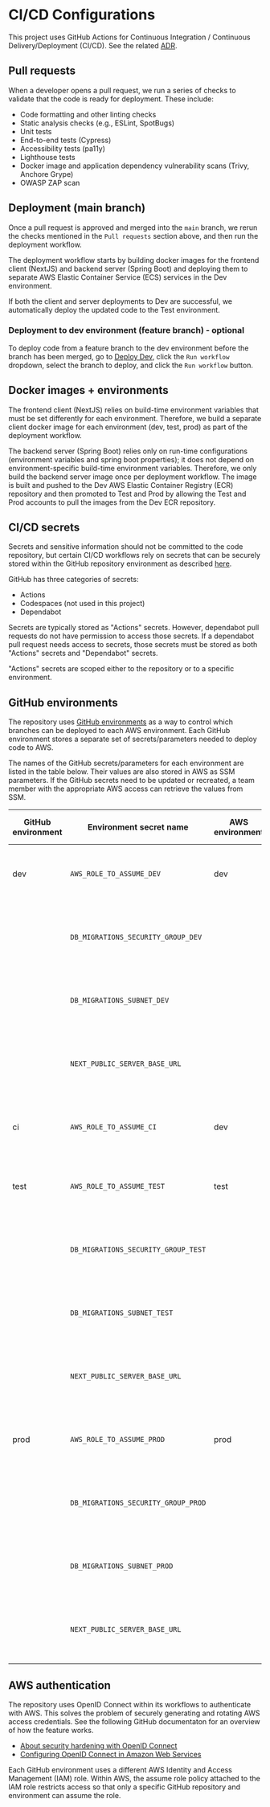 # CI/CD Configurations

This project uses GitHub Actions for Continuous Integration / Continuous
Delivery/Deployment (CI/CD). See the related
[ADR](../docs/adr/0004-github-actions-for-cicd.md).

## Pull requests

When a developer opens a pull request, we run a series of checks to validate
that the code is ready for deployment. These include:

- Code formatting and other linting checks
- Static analysis checks (e.g., ESLint, SpotBugs)
- Unit tests
- End-to-end tests (Cypress)
- Accessibility tests (pa11y)
- Lighthouse tests
- Docker image and application dependency vulnerability scans (Trivy, Anchore Grype)
- OWASP ZAP scan

## Deployment (main branch)

Once a pull request is approved and merged into the `main` branch, we rerun the
checks mentioned in the `Pull requests` section above, and then run the
deployment workflow.

The deployment workflow starts by building docker images for the frontend client
(NextJS) and backend server (Spring Boot) and deploying them to separate AWS
Elastic Container Service (ECS) services in the Dev environment.

If both the client and server deployments to Dev are successful, we
automatically deploy the updated code to the Test environment.

### Deployment to dev environment (feature branch) - optional

To deploy code from a feature branch to the dev environment before the branch
has been merged, go to [Deploy Dev](https://github.com/newjersey/dol-ui-claimant-intake/actions/workflows/deploy-dev.yml),
click the `Run workflow` dropdown, select the branch to deploy, and click the
`Run workflow` button.

## Docker images + environments

The frontend client (NextJS) relies on build-time environment variables that
must be set differently for each environment. Therefore, we build a separate
client docker image for each environment (dev, test, prod) as part of the
deployment workflow.

The backend server (Spring Boot) relies only on run-time configurations
(environment variables and spring boot properties); it does not depend on
environment-specific build-time environment variables. Therefore, we only build
the backend server image once per deployment workflow. The image is built and
pushed to the Dev AWS Elastic Container Registry (ECR) repository and then
promoted to Test and Prod by allowing the Test and Prod accounts to pull the
images from the Dev ECR repository.

## CI/CD secrets

Secrets and sensitive information should not be committed to the code
repository, but certain CI/CD workflows rely on secrets that can be securely
stored within the GitHub repository environment as described
[here](https://docs.github.com/en/actions/security-guides/encrypted-secrets).

GitHub has three categories of secrets:

- Actions
- Codespaces (not used in this project)
- Dependabot

Secrets are typically stored as "Actions" secrets. However, dependabot pull
requests do not have permission to access those secrets. If a dependabot pull
request needs access to secrets, those secrets must be stored as both "Actions"
secrets and "Dependabot" secrets.

"Actions" secrets are scoped either to the repository or to a specific
environment.

## GitHub environments

The repository uses [GitHub
environments](https://docs.github.com/en/actions/deployment/targeting-different-environments/using-environments-for-deployment)
as a way to control which branches can be deployed to each AWS environment. Each
GitHub environment stores a separate set of secrets/parameters needed to deploy
code to AWS.

The names of the GitHub secrets/parameters for each environment are listed in
the table below. Their values are also stored in AWS as SSM parameters. If the
GitHub secrets need to be updated or recreated, a team member with the
appropriate AWS access can retrieve the values from SSM.

| GitHub environment | Environment secret name             | AWS environment | SSM parameter name                                                    |
| ------------------ | ----------------------------------- | --------------- | --------------------------------------------------------------------- |
| dev                | `AWS_ROLE_TO_ASSUME_DEV`            | dev             | `/dol-ui-claimant-intake-github-actions/aws-role-to-assume`           |
|                    | `DB_MIGRATIONS_SECURITY_GROUP_DEV`  |                 | `/dol-ui-claimant-intake-github-actions/db-migrations-security-group` |
|                    | `DB_MIGRATIONS_SUBNET_DEV`          |                 | `/dol-ui-claimant-intake-github-actions/db-migrations-subnet`         |
|                    | `NEXT_PUBLIC_SERVER_BASE_URL`       |                 | `/dol-ui-claimant-intake-github-actions/next-public-server-base-url`  |
| ci                 | `AWS_ROLE_TO_ASSUME_CI`             | dev             | `/dol-ui-claimant-intake-github-actions/aws-role-to-assume-ci`        |
| test               | `AWS_ROLE_TO_ASSUME_TEST`           | test            | `/dol-ui-claimant-intake-github-actions/aws-role-to-assume`           |
|                    | `DB_MIGRATIONS_SECURITY_GROUP_TEST` |                 | `/dol-ui-claimant-intake-github-actions/db-migrations-security-group` |
|                    | `DB_MIGRATIONS_SUBNET_TEST`         |                 | `/dol-ui-claimant-intake-github-actions/db-migrations-subnet`         |
|                    | `NEXT_PUBLIC_SERVER_BASE_URL`       |                 | `/dol-ui-claimant-intake-github-actions/next-public-server-base-url`  |
| prod               | `AWS_ROLE_TO_ASSUME_PROD`           | prod            | `/dol-ui-claimant-intake-github-actions/aws-role-to-assume`           |
|                    | `DB_MIGRATIONS_SECURITY_GROUP_PROD` |                 | `/dol-ui-claimant-intake-github-actions/db-migrations-security-group` |
|                    | `DB_MIGRATIONS_SUBNET_PROD`         |                 | `/dol-ui-claimant-intake-github-actions/db-migrations-subnet`         |
|                    | `NEXT_PUBLIC_SERVER_BASE_URL`       |                 | `/dol-ui-claimant-intake-github-actions/next-public-server-base-url`  |

## AWS authentication

The repository uses OpenID Connect within its workflows to authenticate with
AWS. This solves the problem of securely generating and rotating AWS access
credentials. See the following GitHub documentaton for an overview of how the
feature works.

- [About security hardening with OpenID
  Connect](https://docs.github.com/en/actions/deployment/security-hardening-your-deployments/about-security-hardening-with-openid-connect#configuring-the-oidc-trust-with-the-cloud)
- [Configuring OpenID Connect in Amazon Web
  Services](https://docs.github.com/en/actions/deployment/security-hardening-your-deployments/configuring-openid-connect-in-amazon-web-services)

Each GitHub environment uses a different AWS Identity and Access Management
(IAM) role. Within AWS, the assume role policy attached to the IAM role
restricts access so that only a specific GitHub repository and environment can
assume the role.
